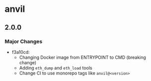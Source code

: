 # anvil

## 2.0.0

### Major Changes

-   f3a10cd:
    -   Changing Docker image from ENTRYPOINT to CMD (breaking change)
    -   Adding `eth_dump` and `eth_load` tools
    -   Change CI to use monorepo tags like `anvil@<version>`
